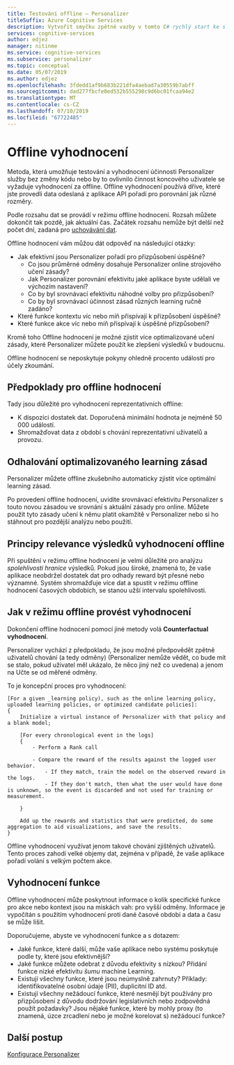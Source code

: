 ```yaml
---
title: Testování offline – Personalizer
titleSuffix: Azure Cognitive Services
description: Vytvořit smyčku zpětné vazby v tomto C# rychlý start ke službě Personalizer.
services: cognitive-services
author: edjez
manager: nitinme
ms.service: cognitive-services
ms.subservice: personalizer
ms.topic: conceptual
ms.date: 05/07/2019
ms.author: edjez
ms.openlocfilehash: 3fdedd1af9b683b221dfa4aebad7a30559b7abff
ms.sourcegitcommit: dad277fbcfe0ed532b555298c9d6bc01fcaa94e2
ms.translationtype: MT
ms.contentlocale: cs-CZ
ms.lasthandoff: 07/10/2019
ms.locfileid: "67722485"
---
```

# <a name="offline-evaluation"></a>Offline vyhodnocení

Metoda, která umožňuje testování a vyhodnocení účinnosti Personalizer služby bez změny kódu nebo by to ovlivnilo činnost koncového uživatele se vyžaduje vyhodnocení za offline. Offline vyhodnocení používá dříve, které jste provedli data odeslaná z aplikace API pořadí pro porovnání jak různé rozměry.

Podle rozsahu dat se provádí v režimu offline hodnocení. Rozsah můžete dokončit tak pozdě, jak aktuální čas. Začátek rozsahu nemůže být delší než počet dní, zadaná pro [uchovávání dat](how-to-settings.md).

Offline hodnocení vám můžou dát odpověď na následující otázky:

* Jak efektivní jsou Personalizer pořadí pro přizpůsobení úspěšné?
    * Co jsou průměrné odměny dosahuje Personalizer online strojového učení zásady?
    * Jak Personalizer porovnání efektivitu jaké aplikace byste udělali ve výchozím nastavení?
    * Co by byl srovnávací efektivitu náhodné volby pro přizpůsobení?
    * Co by byl srovnávací účinnost zásad různých learning ručně zadáno?
* Které funkce kontextu víc nebo míň přispívají k přizpůsobení úspěšné?
* Které funkce akce víc nebo míň přispívají k úspěšné přizpůsobení?

Kromě toho Offline hodnocení je možné zjistit více optimalizované učení zásady, které Personalizer můžete použít ke zlepšení výsledků v budoucnu.

Offline hodnocení se neposkytuje pokyny ohledně procento událostí pro účely zkoumání.

## <a name="prerequisites-for-offline-evaluation"></a>Předpoklady pro offline hodnocení

Tady jsou důležité pro vyhodnocení reprezentativních offline:

* K dispozici dostatek dat. Doporučená minimální hodnota je nejméně 50 000 událostí.
* Shromažďovat data z období s chování reprezentativní uživatelů a provozu.

## <a name="discovering-the-optimized-learning-policy"></a>Odhalování optimalizovaného learning zásad

Personalizer můžete offline zkušebního automaticky zjistit více optimální learning zásad.

Po provedení offline hodnocení, uvidíte srovnávací efektivitu Personalizer s touto novou zásadou ve srovnání s aktuální zásady pro online. Můžete použít tyto zásady učení k němu platit okamžitě v Personalizer nebo si ho stáhnout pro pozdější analýzu nebo použití.

## <a name="understanding-the-relevance-of-offline-evaluation-results"></a>Principy relevance výsledků vyhodnocení offline

Při spuštění v režimu offline hodnocení je velmi důležité pro analýzu _spolehlivosti hranice_ výsledků. Pokud jsou široké, znamená to, že vaše aplikace neobdržel dostatek dat pro odhady reward být přesné nebo významné. Systém shromažďuje více dat a spustit v režimu offline hodnocení časových obdobích, se stanou užší intervalu spolehlivosti.

## <a name="how-offline-evaluations-are-done"></a>Jak v režimu offline provést vyhodnocení

Dokončení offline hodnocení pomocí jiné metody volá **Counterfactual vyhodnocení**. 

Personalizer vychází z předpokladu, že jsou možné předpovědět zpětně uživatelů chování (a tedy odměny) (Personalizer nemůže vědět, co bude mít se stalo, pokud uživatel měl ukázalo, že něco jiný než co uvedena) a jenom na Učte se od měřené odměny. 

To je koncepční proces pro vyhodnocení:

```
[For a given _learning policy), such as the online learning policy, uploaded learning policies, or optimized candidate policies]:
{
    Initialize a virtual instance of Personalizer with that policy and a blank model;

    [For every chronological event in the logs]
    {
        - Perform a Rank call
    
        - Compare the reward of the results against the logged user behavior.
            - If they match, train the model on the observed reward in the logs.
            - If they don't match, then what the user would have done is unknown, so the event is discarded and not used for training or measurement.
        
    }

    Add up the rewards and statistics that were predicted, do some aggregation to aid visualizations, and save the results.
}
```

Offline vyhodnocení využívat jenom takové chování zjištěných uživatelů. Tento proces zahodí velké objemy dat, zejména v případě, že vaše aplikace pořadí volání s velkým počtem akce.


## <a name="evaluation-of-features"></a>Vyhodnocení funkce

Offline vyhodnocení může poskytnout informace o kolik specifické funkce pro akce nebo kontext jsou na miskách vah: pro vyšší odměny. Informace je vypočítán s použitím vyhodnocení proti dané časové období a data a času se může lišit.

Doporučujeme, abyste ve vyhodnocení funkce a s dotazem:

* Jaké funkce, které další, může vaše aplikace nebo systému poskytuje podle ty, které jsou efektivnější?
* Jaké funkce můžete odebrat z důvodu efektivity s nízkou? Přidání funkce nízké efektivitu _šumu_ machine Learning.
* Existují všechny funkce, které jsou neúmyslně zahrnuty? Příklady: identifikovatelné osobní údaje (PII), duplicitní ID atd.
* Existují všechny nežádoucí funkce, které nesmějí být používány pro přizpůsobení z důvodu dodržování legislativních nebo zodpovědná použít požadavky? Jsou nějaké funkce, které by mohly proxy (to znamená, úzce zrcadlení nebo je možné korelovat s) nežádoucí funkce?


## <a name="next-steps"></a>Další postup

[Konfigurace Personalizer](how-to-settings.md)
